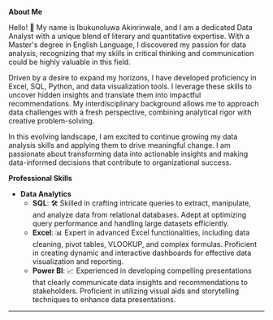 **About Me**

Hello! 👋 My name is Ibukunoluwa Akinrinwale, and I am a dedicated Data Analyst with a unique blend of literary and quantitative expertise. With a Master's degree in English Language, I discovered my passion for data analysis, recognizing that my skills in critical thinking and communication could be highly valuable in this field. 

Driven by a desire to expand my horizons, I have developed proficiency in Excel, SQL, Python, and data visualization tools. I leverage these skills to uncover hidden insights and translate them into impactful recommendations. My interdisciplinary background allows me to approach data challenges with a fresh perspective, combining analytical rigor with creative problem-solving.

In this evolving landscape, I am excited to continue growing my data analysis skills and applying them to drive meaningful change. I am passionate about transforming data into actionable insights and making data-informed decisions that contribute to organizational success.

**Professional Skills**

- **Data Analytics**
  - **SQL**: 🛠️ Skilled in crafting intricate queries to extract, manipulate, and analyze data from relational databases. Adept at optimizing query performance and handling large datasets efficiently.
  - **Excel**: 📊 Expert in advanced Excel functionalities, including data cleaning, pivot tables, VLOOKUP, and complex formulas. Proficient in creating dynamic and interactive dashboards for effective data visualization and reporting.
  - **Power BI**: 📈 Experienced in developing compelling presentations that clearly communicate data insights and recommendations to stakeholders. Proficient in utilizing visual aids and storytelling techniques to enhance data presentations.

---

<!---
ibk-techgirl/ibk-techgirl is a ✨ special ✨ repository because its `README.md` (this file) appears on your GitHub profile.
You can click the Preview link to take a look at your changes.
--->
